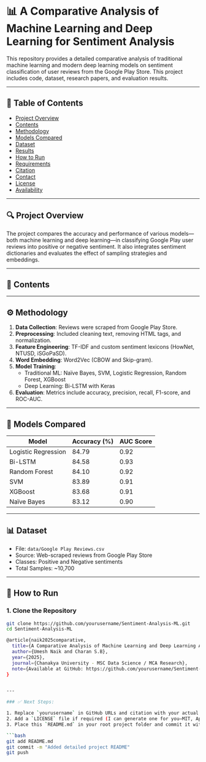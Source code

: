 # 📊 A Comparative Analysis of Machine Learning and Deep Learning for Sentiment Analysis

This repository provides a detailed comparative analysis of traditional machine learning and modern deep learning models on sentiment classification of user reviews from the Google Play Store. This project includes code, dataset, research papers, and evaluation results.

---

## 📝 Table of Contents

- [Project Overview](#project-overview)
- [Contents](#contents)
- [Methodology](#methodology)
- [Models Compared](#models-compared)
- [Dataset](#dataset)
- [Results](#results)
- [How to Run](#how-to-run)
- [Requirements](#requirements)
- [Citation](#citation)
- [Contact](#contact)
- [License](#license)
- [Availability](#availability)

---

## 🔍 Project Overview

The project compares the accuracy and performance of various models—both machine learning and deep learning—in classifying Google Play user reviews into positive or negative sentiment. It also integrates sentiment dictionaries and evaluates the effect of sampling strategies and embeddings.

---

## 📂 Contents


---

## ⚙️ Methodology

1. **Data Collection**: Reviews were scraped from Google Play Store.
2. **Preprocessing**: Included cleaning text, removing HTML tags, and normalization.
3. **Feature Engineering**: TF-IDF and custom sentiment lexicons (HowNet, NTUSD, iSGoPaSD).
4. **Word Embedding**: Word2Vec (CBOW and Skip-gram).
5. **Model Training**:
   - Traditional ML: Naïve Bayes, SVM, Logistic Regression, Random Forest, XGBoost
   - Deep Learning: Bi-LSTM with Keras
6. **Evaluation**: Metrics include accuracy, precision, recall, F1-score, and ROC-AUC.

---

## 🧠 Models Compared

| Model              | Accuracy (%) | AUC Score |
|-------------------|--------------|-----------|
| Logistic Regression | 84.79       | 0.92      |
| Bi-LSTM             | 84.58       | 0.93      |
| Random Forest       | 84.10       | 0.92      |
| SVM                 | 83.89       | 0.91      |
| XGBoost             | 83.68       | 0.91      |
| Naïve Bayes         | 83.12       | 0.90      |

---

## 📊 Dataset

- File: `data/Google Play Reviews.csv`
- Source: Web-scraped reviews from Google Play Store
- Classes: Positive and Negative sentiments
- Total Samples: ~10,700

---

## 🚀 How to Run

### 1. Clone the Repository

```bash
git clone https://github.com/yourusername/Sentiment-Analysis-ML.git
cd Sentiment-Analysis-ML

@article{naik2025comparative,
  title={A Comparative Analysis of Machine Learning and Deep Learning Approaches for Sentiment Classification on Google Play Reviews},
  author={Umesh Naik and Charan S.B},
  year={2025},
  journal={Chanakya University - MSC Data Science / MCA Research},
  note={Available at GitHub: https://github.com/yourusername/Sentiment-Analysis-ML}
}


---

### ✅ Next Steps:

1. Replace `yourusername` in GitHub URLs and citation with your actual GitHub username.
2. Add a `LICENSE` file if required (I can generate one for you—MIT, Apache 2.0, etc.).
3. Place this `README.md` in your root project folder and commit it with:

```bash
git add README.md
git commit -m "Added detailed project README"
git push
